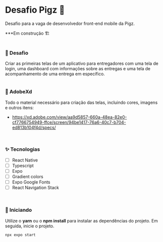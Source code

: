 # Desafio Pigz :pig: 

Desafio para a vaga de desenvolvedor front-end mobile da Pigz. 

***Em construção :building_construction:
<br><br>
### :pig_nose: Desafio 
Criar as primeiras telas de um aplicativo para entregadores com uma tela de login, uma dashboard com informações sobre as entregas e uma tela de acompanhamento de uma entrega em específico.
<br><br>

### :selfie: AdobeXd  

Todo o material necessário para criação das telas, incluindo cores, imagens e outros itens:

- https://xd.adobe.com/view/aa9d5857-660a-48ea-82e0-cf7766754949-ffce/screen/94be1417-76a6-40c7-b704-ed813b104f4d/specs/ 
<br>

### :sparkles: Tecnologias

- [ ] React Native
- [ ] Typescript
- [ ] Expo
- [ ] Gradient colors
- [ ] Expo Google Fonts
- [ ] React Navigation Stack
<br>

### 🚀 Iniciando

Utilize o <b>yarn</b> ou o <b>npm install</b> para instalar as dependências do projeto. Em seguida, inicie o projeto.

    npx expo start
